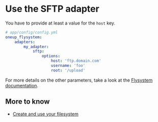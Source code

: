 # Use the SFTP adapter

You have to provide at least a value for the `host` key.

```yml
# app/config/config.yml
oneup_flysystem:
    adapters:
        my_adapter:
            sftp:
                options:
                    host: 'ftp.domain.com'
                    username: 'foo'
                    root: '/upload'
```

For more details on the other parameters, take a look at the [Flysystem documentation](https://flysystem.thephpleague.com/docs/adapter/sftp-v3/).

## More to know
* [Create and use your filesystem](filesystem_create.md)
